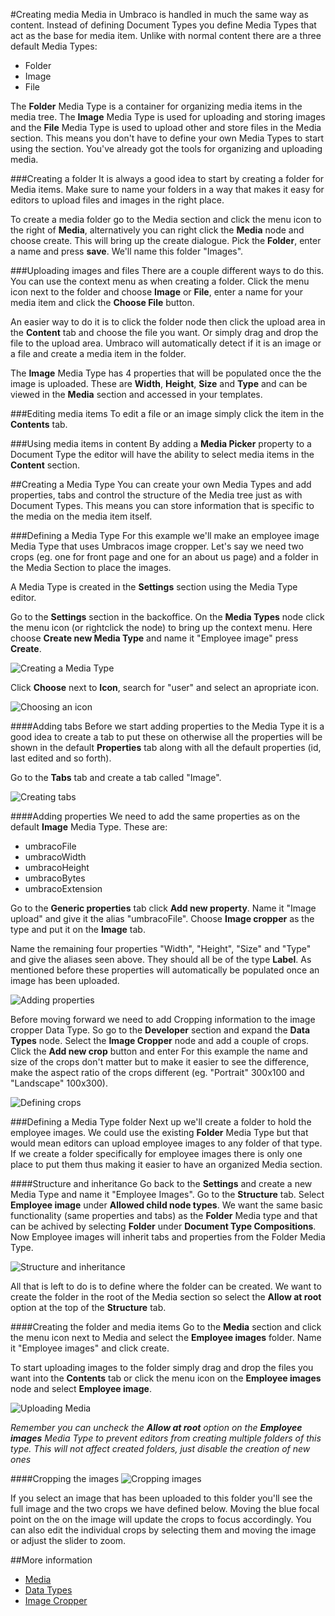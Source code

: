#Creating media
Media in Umbraco is handled in much the same way as content. Instead of defining Document Types you define Media Types that act as the base for media item. Unlike with normal content there are a three default Media Types:

* Folder
* Image
* File

The __Folder__ Media Type is a container for organizing media items in the media tree. The __Image__ Media Type is used for uploading and storing images and the __File__ Media Type is used to upload other and store files in the Media section. This means you don't have to define your own Media Types to start using the section. You've already got the tools for organizing and uploading media.

###Creating a folder
It is always a good idea to start by creating a folder for Media items. Make sure to name your folders in a way that makes it easy for editors to upload files and images in the right place.

To create a media folder go to the Media section and click the menu icon to the right of __Media__, alternatively you can right click the __Media__ node and choose create. This will bring up the create dialogue. Pick the __Folder__, enter a name and press __save__. We'll name this folder "Images".

###Uploading images and files
There are a couple different ways to do this. You can use the context menu as when creating a folder. Click the menu icon next to the folder and choose __Image__ or __File__, enter a name for your media item and click the __Choose File__ button.

An easier way to do it is to click the folder node then click the upload area in the __Content__ tab and choose the file you want. Or simply drag and drop the file to the upload area. Umbraco will automatically detect if it is an image or a file and create a media item in the folder.

The __Image__ Media Type has 4 properties that will be populated once the the image is uploaded. These are __Width__, __Height__, __Size__ and __Type__ and can be viewed in the __Media__ section and accessed in your templates.

###Editing media items
To edit a file or an image simply click the item in the __Contents__ tab.

###Using media items in content
By adding a __Media Picker__ property to a Document Type the editor will have the ability to select media items in the __Content__ section.

##Creating a Media Type
You can create your own Media Types and add properties, tabs and control the structure of the Media tree just as with Document Types. This means you can store information that is specific to the media on the media item itself.

###Defining a Media Type
For this example we'll make an employee image Media Type that uses Umbracos image cropper. Let's say we need two crops (eg. one for front page and one for an about us page) and a folder in the Media Section to place the images.

A Media Type is created in the __Settings__ section using the Media Type editor.

Go to the __Settings__ section in the backoffice. On the __Media Types__ node click the menu icon (or rightclick the node) to bring up the context menu. Here choose __Create new Media Type__ and name it "Employee image" press __Create__.

![Creating a Media Type](images/Creating-Media-Create.jpg)

Click __Choose__ next to __Icon__, search for "user" and select an apropriate icon.

![Choosing an icon](images/Creating-Media-Icon.jpg)

####Adding tabs
Before we start adding properties to the Media Type it is a good idea to create a tab to put these on otherwise all the properties will be shown in the default __Properties__ tab along with all the default properties (id, last edited and so forth).

Go to the __Tabs__ tab and create a tab called "Image".

![Creating tabs](images/Creating-Media-Tabs.jpg)

####Adding properties
We need to add the same properties as on the default __Image__ Media Type. These are:

* umbracoFile
* umbracoWidth
* umbracoHeight
* umbracoBytes
* umbracoExtension

Go to the __Generic properties__ tab click __Add new property__. Name it "Image upload" and give it the alias "umbracoFile". Choose __Image cropper__ as the type and put it on the __Image__ tab.

Name the remaining four properties "Width", "Height", "Size" and "Type" and give the aliases seen above. They should all be of the type __Label__. As mentioned before these properties will automatically be populated once an image has been uploaded.

![Adding properties](images/Creating-Media-Properties.jpg)

Before moving forward we need to add Cropping information to the image cropper Data Type. So go to the __Developer__ section and expand the __Data Types__ node. Select the __Image Cropper__ node and add a couple of crops. Click the __Add new crop__ button and enter  For this example the name and size of the crops don't matter but to make it easier to see the difference, make the aspect ratio of the crops different (eg. "Portrait" 300x100 and "Landscape" 100x300).

![Defining crops](images/Creating-Media-Crops.jpg)

###Defining a Media Type folder
Next up we'll create a folder to hold the employee images. We could use the existing __Folder__ Media Type but that would mean editors can upload employee images to any folder of that type. If we create a folder specifically for employee images there is only one place to put them thus making it easier to have an organized Media section.

####Structure and inheritance
Go back to the __Settings__ and create a new Media Type and name it "Employee Images". Go to the __Structure__ tab. Select __Employee image__ under __Allowed child node types__. We want the same basic functionality (same properties and tabs) as the __Folder__ Media type and that can be achived by selecting __Folder__ under __Document Type Compositions__. Now Employee images will inherit tabs and properties from the Folder Media Type.

![Structure and inheritance](images/Creating-Media-Structure.jpg)

All that is left to do is to define where the folder can be created. We want to create the folder in the root of the Media section so select the __Allow at root__ option at the top of the __Structure__ tab.

####Creating the folder and media items
Go to the __Media__ section and click the menu icon next to Media and select the __Employee images__ folder. Name it "Employee images" and click create.

To start uploading images to the folder simply drag and drop the files you want into the __Contents__ tab or click the menu icon on the __Employee images__ node and select __Employee image__.

![Uploading Media](images/Creating-Media-Upload.jpg)

*Remember you can uncheck the __Allow at root__ option on the __Employee images__ Media Type to prevent editors from creating multiple folders of this type. This will not affect created folders, just disable the creation of new ones*

####Cropping the images
![Cropping images](images/Creating-Media-Cropping.jpg)

If you select an image that has been uploaded to this folder you'll see the full image and the two crops we have defined below. Moving the blue focal point on the on the image will update the crops to focus accordingly. You can also edit the individual crops by selecting them and moving the image or adjust the slider to zoom.


##More information
* [Media](../../../Using-Umbraco/Backoffice-Overview/Media/)
* [Data Types](../../../Using-Umbraco/Backoffice-Overview/Data-Types/)
* [Image Cropper](../../../Using-Umbraco/Backoffice-Overview/Data-Types/Image-Cropper/)
